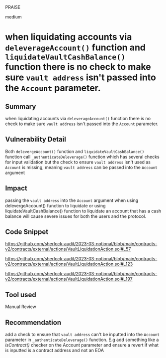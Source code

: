PRAISE

medium

# when liquidating accounts via `deleverageAccount()` function and `liquidateVaultCashBalance()` function there is no check to make sure `vault address` isn't passed into the `Account` parameter.

## Summary
when liquidating accounts via `deleverageAccount()` function there is no check to make sure `vault address` isn't passed into the `Account` parameter. 

## Vulnerability Detail
Both `delevergeAccount()` function and `liquidateVaultCashBalance()` function call `_authenticateDeleverage()` function which has several checks for input validation but the check to ensure `vault address` isn't used as `Account` is missing, meaning `vault address` can be passed into the `Account` argument
## Impact
passing the `vault address` into the `Account` argument when using delevergeAccount() function to liquidate or using liquidateVaultCashBalance() function to liquidate an account that has a cash balance will cause severe issues for both the users and the protocol.

## Code Snippet
https://github.com/sherlock-audit/2023-03-notional/blob/main/contracts-v2/contracts/external/actions/VaultLiquidationAction.sol#L57

https://github.com/sherlock-audit/2023-03-notional/blob/main/contracts-v2/contracts/external/actions/VaultLiquidationAction.sol#L123

https://github.com/sherlock-audit/2023-03-notional/blob/main/contracts-v2/contracts/external/actions/VaultLiquidationAction.sol#L197
## Tool used

Manual Review

## Recommendation
add a check to ensure that `vault address` can't be inputted into the `Account` parameter in `_authenticateDeleverage()` function. 
E.g add something like a _isContract()_ checker on the Account parameter and ensure a revert if what is inputted is a contract address and not an EOA